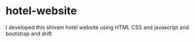 # hotel-website
I developed this shivam hotel   website using HTML CSS and javascript and bootstrap and drift
